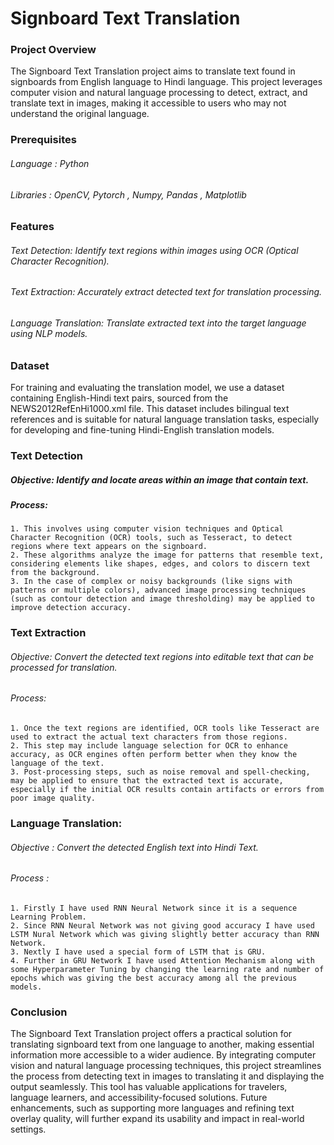 # Signboard Text Translation

### Project Overview
The Signboard Text Translation project aims to translate text found in signboards from English language to Hindi language. This project leverages computer vision and natural language processing to detect, extract, and translate text in images, making it accessible to users who may not understand the original language.

### Prerequisites
###### Language : Python
###### Libraries : OpenCV, Pytorch , Numpy, Pandas , Matplotlib

### Features
###### Text Detection: Identify text regions within images using OCR (Optical Character Recognition).
###### Text Extraction: Accurately extract detected text for translation processing.
###### Language Translation: Translate extracted text into the target language using NLP models.

### Dataset
For training and evaluating the translation model, we use a dataset containing English-Hindi text pairs, sourced from the NEWS2012RefEnHi1000.xml file. This dataset includes bilingual text references and is suitable for natural language translation tasks, especially for developing and fine-tuning Hindi-English translation models.

 ### Text Detection
##### Objective: Identify and locate areas within an image that contain text.
##### Process:
    1. This involves using computer vision techniques and Optical Character Recognition (OCR) tools, such as Tesseract, to detect regions where text appears on the signboard.
    2. These algorithms analyze the image for patterns that resemble text, considering elements like shapes, edges, and colors to discern text from the background.
    3. In the case of complex or noisy backgrounds (like signs with patterns or multiple colors), advanced image processing techniques (such as contour detection and image thresholding) may be applied to improve detection accuracy.

### Text Extraction
###### Objective: Convert the detected text regions into editable text that can be processed for translation.
###### Process:
    1. Once the text regions are identified, OCR tools like Tesseract are used to extract the actual text characters from those regions.
    2. This step may include language selection for OCR to enhance accuracy, as OCR engines often perform better when they know the language of the text.
    3. Post-processing steps, such as noise removal and spell-checking, may be applied to ensure that the extracted text is accurate, especially if the initial OCR results contain artifacts or errors from poor image quality.

### Language Translation:
###### Objective : Convert the detected English text into Hindi Text.
###### Process :
    1. Firstly I have used RNN Neural Network since it is a sequence Learning Problem.
    2. Since RNN Neural Network was not giving good accuracy I have used LSTM Nural Network which was giving slightly better accuracy than RNN Network.
    3. Nextly I have used a special form of LSTM that is GRU.
    4. Further in GRU Network I have used Attention Mechanism along with some Hyperparameter Tuning by changing the learning rate and number of epochs which was giving the best accuracy among all the previous models.

### Conclusion
The Signboard Text Translation project offers a practical solution for translating signboard text from one language to another, making essential information more accessible to a wider audience. By integrating computer vision and natural language processing techniques, this project streamlines the process from detecting text in images to translating it and displaying the output seamlessly. This tool has valuable applications for travelers, language learners, and accessibility-focused solutions. Future enhancements, such as supporting more languages and refining text overlay quality, will further expand its usability and impact in real-world settings.


